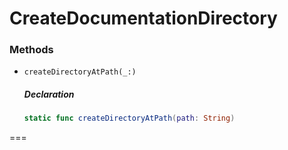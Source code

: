 # CreateDocumentationDirectory

### Methods

- `createDirectoryAtPath(_:)`

  ##### Declaration

  ```swift
  static func createDirectoryAtPath(path: String)
  ```

===



